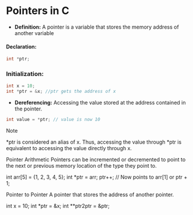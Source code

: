 
# Pointers in C

- **Definition:** A pointer is a variable that stores the memory address of another variable

#### Declaration:

```c
int *ptr;
```


### Initialization:

```c
int x = 10;
int *ptr = &x; //ptr gets the address of x 
```

- **Dereferencing:** Accessing the value stored at the address contained in the pointer.

```c
int value = *ptr; // value is now 10
```

 > [!NOTE] 
 > *ptr is considered an alias of x. Thus, accessing the value through *ptr is equivalent to accessing the value directly through x.

Pointer Arithmetic
Pointers can be incremented or decremented to point to the next or previous memory location of the type they point to.

int arr[5] = {1, 2, 3, 4, 5};
int *ptr = arr;
ptr++; // Now points to arr[1] 
or 
ptr + 1;

Pointer to Pointer
A pointer that stores the address of another pointer.

int x = 10;
int *ptr = &x;
int **ptr2ptr = &ptr;

